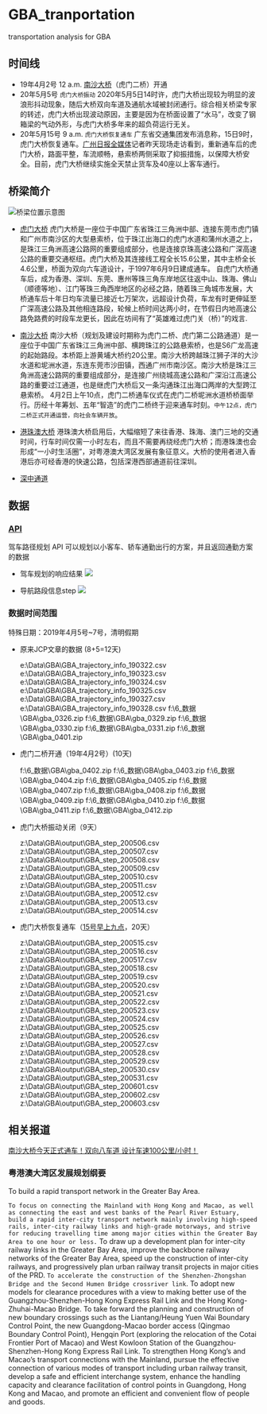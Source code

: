 # GBA_tranportation

transportation analysis for GBA

## 时间线

- 19年4月2号 12 a.m.
  [南沙大桥](https://zh.wikipedia.org/wiki/%E5%8D%97%E6%B2%99%E5%A4%A7%E6%A1%A5)（虎门二桥）开通
- 20年5月5号 `虎门大桥振动`
  2020年5月5日14时许，虎门大桥出现较为明显的波浪形抖动现象，随后大桥双向车道及通航水域被封闭通行。综合相关桥梁专家的转述，虎门大桥出现波动原因，主要是因为在桥面设置了“水马”，改变了钢箱梁的气动外形，与虎门大桥多年来的超负荷运行无关。
- 20年5月15号 9 a.m. `虎门大桥恢复通车`
  广东省交通集团发布消息称，15日9时，虎门大桥恢复通车。[广州日报全媒体](http://www.xinhuanet.com/politics/2020-05/16/c_1125991891.htm)记者昨天现场走访看到，重新通车后的虎门大桥，路面平整，车流顺畅，悬索桥两侧采取了抑振措施，以保障大桥安全。目前，虎门大桥继续实施全天禁止货车及40座以上客车通行。
  
## 桥梁简介

![桥梁位置示意图](.fig/Road%20networks%20in%20the%20GBA%20and%20key%20bridges%20across%20the%20Pearl%20River%20Estuary.jpg)

- [虎门大桥](https://zh.wikipedia.org/wiki/%E8%99%8E%E9%97%A8%E5%A4%A7%E6%A1%A5)
  虎门大桥是一座位于中国广东省珠江三角洲中部、连接东莞市虎门镇和广州市南沙区的大型悬索桥，位于珠江出海口的虎门水道和蒲州水道之上，是珠江三角洲高速公路网的重要组成部分，也是连接京珠高速公路和广深高速公路的重要交通枢纽。虎门大桥及其连接线工程全长15.6公里，其中主桥全长4.6公里，桥面为双向六车道设计，于1997年6月9日建成通车。
  自虎门大桥通车后，成为香港、深圳、东莞、惠州等珠三角东岸地区往返中山、珠海、佛山（顺德等地）、江门等珠三角西岸地区的必经之路，随着珠三角城市发展，大桥通车后十年日均车流量已接近七万架次，远超设计负荷，车龙有时更伸延至广深高速公路及其他相连路段，轮候上桥时间达两小时，在节假日内地高速公路免路费的时段车龙更长，因此在坊间有了“英雄难过虎门关（桥）”的戏言.

- [南沙大桥](https://zh.wikipedia.org/wiki/%E5%8D%97%E6%B2%99%E5%A4%A7%E6%A1%A5)
  南沙大桥（规划及建设时期称为虎门二桥、虎门第二公路通道）是一座位于中国广东省珠江三角洲中部、横跨珠江的公路悬索桥，也是S6广龙高速的起始路段。本桥距上游黄埔大桥约20公里。南沙大桥跨越珠江狮子洋的大沙水道和坭洲水道，东连东莞市沙田镇，西通广州市南沙区。南沙大桥是珠江三角洲高速公路网的重要组成部分，是连接广州绕城高速公路和广深沿江高速公路的重要过江通道，也是继虎门大桥后又一条沟通珠江出海口两岸的大型跨江悬索桥。
  4月2日上午10点，虎门二桥通车仪式在虎门二桥坭洲水道桥桥面举行。历经十年筹划、五年“智造”的虎门二桥终于迎来通车时刻。`中午12点，虎门二桥正式开通运营，向社会车辆开放`。

- [港珠澳大桥](https://zh.wikipedia.org/zh/%E6%B8%AF%E7%8F%A0%E6%BE%B3%E5%A4%A7%E6%A9%8B)
  港珠澳大桥启用后，大幅缩短了来往香港、珠海、澳门三地的交通时间，行车时间仅需一小时左右，而且不需要再绕经虎门大桥；而港珠澳也会形成“一小时生活圈”，对粤港澳大湾区发展有象征意义。大桥的使用者进入香港后亦可经香港的快速公路，包括深港西部通道前往深圳。

- [深中通道](https://zh.wikipedia.org/zh-hans/%E6%B7%B1%E4%B8%AD%E9%80%9A%E9%81%93)

## 数据

### [API](https://lbs.amap.com/api/webservice/guide/api/direction#driving)

驾车路径规划 API 可以规划以小客车、轿车通勤出行的方案，并且返回通勤方案的数据

- 驾车规划的响应结果
  ![](.fig/respond_driving.png)

- 导航路段信息step
  ![](.fig/respond_step.png)

### 数据时间范围

特殊日期：2019年4月5号~7号，清明假期

- 原来JCP文章的数据 (8+5=12天)
  
    e:\Data\GBA\GBA_trajectory_info_190322.csv
    e:\Data\GBA\GBA_trajectory_info_190323.csv
    e:\Data\GBA\GBA_trajectory_info_190324.csv
    e:\Data\GBA\GBA_trajectory_info_190325.csv
    e:\Data\GBA\GBA_trajectory_info_190327.csv
    e:\Data\GBA\GBA_trajectory_info_190328.csv
    f:\6_数据\GBA\gba_0326.zip
    f:\6_数据\GBA\gba_0329.zip
    f:\6_数据\GBA\gba_0330.zip
    f:\6_数据\GBA\gba_0331.zip
    f:\6_数据\GBA\gba_0401.zip

- 虎门二桥开通（19年4月2号）(10天)

    f:\6_数据\GBA\gba_0402.zip
    f:\6_数据\GBA\gba_0403.zip
    f:\6_数据\GBA\gba_0404.zip
    f:\6_数据\GBA\gba_0405.zip
    f:\6_数据\GBA\gba_0407.zip
    f:\6_数据\GBA\gba_0408.zip
    f:\6_数据\GBA\gba_0409.zip
    f:\6_数据\GBA\gba_0410.zip
    f:\6_数据\GBA\gba_0411.zip
    f:\6_数据\GBA\gba_0412.zip

- 虎门大桥振动关闭（9天）

    z:\Data\GBA\output\GBA_step_200506.csv
    z:\Data\GBA\output\GBA_step_200507.csv
    z:\Data\GBA\output\GBA_step_200508.csv
    z:\Data\GBA\output\GBA_step_200509.csv
    z:\Data\GBA\output\GBA_step_200510.csv
    z:\Data\GBA\output\GBA_step_200511.csv
    z:\Data\GBA\output\GBA_step_200512.csv
    z:\Data\GBA\output\GBA_step_200513.csv
    z:\Data\GBA\output\GBA_step_200514.csv

- 虎门大桥恢复通车（[15号早上九点](https://baijiahao.baidu.com/s?id=1666723785340949565&wfr=spider&for=pc)，20天）

    z:\Data\GBA\output\GBA_step_200515.csv
    z:\Data\GBA\output\GBA_step_200516.csv
    z:\Data\GBA\output\GBA_step_200517.csv
    z:\Data\GBA\output\GBA_step_200518.csv
    z:\Data\GBA\output\GBA_step_200519.csv
    z:\Data\GBA\output\GBA_step_200520.csv
    z:\Data\GBA\output\GBA_step_200521.csv
    z:\Data\GBA\output\GBA_step_200522.csv
    z:\Data\GBA\output\GBA_step_200523.csv
    z:\Data\GBA\output\GBA_step_200524.csv
    z:\Data\GBA\output\GBA_step_200525.csv
    z:\Data\GBA\output\GBA_step_200526.csv
    z:\Data\GBA\output\GBA_step_200527.csv
    z:\Data\GBA\output\GBA_step_200528.csv
    z:\Data\GBA\output\GBA_step_200529.csv
    z:\Data\GBA\output\GBA_step_200530.csv
    z:\Data\GBA\output\GBA_step_200531.csv
    z:\Data\GBA\output\GBA_step_200601.csv
    z:\Data\GBA\output\GBA_step_200602.csv
    z:\Data\GBA\output\GBA_step_200603.csv

## 相关报道

[南沙大桥今天正式通车！双向八车道 设计车速100公里/小时！](https://baijiahao.baidu.com/s?id=1629698920228371979&wfr=spider&for=pc)

### 粤港澳大湾区发展规划纲要

To build a rapid transport network in the Greater Bay Area.

`To focus on connecting the Mainland with Hong Kong and Macao, as well as connecting the east and west banks of the Pearl River Estuary, build a rapid inter-city transport network mainly involving high-speed rails, inter-city railway links and high-grade motorways, and strive for reducing travelling time among major cities within the Greater Bay Area to one hour or less.` To draw up a development plan for inter-city railway links in the Greater Bay Area, improve the backbone railway networks of the Greater Bay Area, speed up the construction of inter-city railways, and progressively plan urban railway transit projects in major cities of the PRD. `To accelerate the construction of the Shenzhen-Zhongshan Bridge and the Second Humen Bridge crossriver link`. To adopt new models for clearance procedures with a view to making better use of the Guangzhou-Shenzhen-Hong Kong Express Rail Link and the Hong Kong-Zhuhai-Macao Bridge. To take forward the planning and construction of new boundary crossings such as the Liantang/Heung Yuen Wai Boundary Control Point, the new Guangdong-Macao border access (Qingmao Boundary Control Point), Hengqin Port (exploring the relocation of the Cotai Frontier Port of Macao) and West Kowloon Station of the Guangzhou-Shenzhen-Hong Kong Express Rail Link.
To strengthen Hong Kong’s and Macao’s transport connections with the Mainland, pursue the effective connection of various modes of transport including urban railway transit, develop a safe and efficient interchange system, enhance the handling capacity and clearance facilitation of control points in Guangdong, Hong Kong and Macao, and promote an efficient and convenient flow of people and goods.

